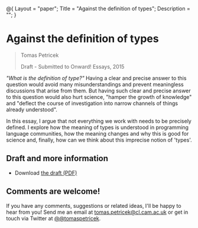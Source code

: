 ﻿@{ 
  Layout = "paper";
  Title = "Against the definition of types";
  Description = "";
}

# Against the definition of types

> Tomas Petricek
>
> Draft - Submitted to Onward! Essays, 2015
  
_"What is the definition of type?"_ Having a clear and precise answer to this question would 
avoid many misunderstandings and prevent meaningless discussions that arise from them. But 
having such clear and precise answer to this question would also hurt science, "hamper the growth 
of knowledge" and "deflect the course of investigation into narrow channels of things already 
understood". 

In this essay, I argue that not everything we work with needs to be precisely defined. I explore 
how the meaning of types is understood in programming language communities, how the meaning 
changes and why this is good for science and, finally, how can we think about this imprecise 
notion of 'types'. 

## Draft and more information

 - Download [the draft (PDF)](against-types.pdf)

## Comments are welcome!

If you have any comments, suggestions or related ideas, I'll be happy to 
hear from you! Send me an email at [tomas.petricek@cl.cam.ac.uk](mailto:tomas.petricek@cl.cam.ac.uk)
or get in touch via Twitter at [@@tomaspetricek](http://twitter.com/tomaspetricek).
